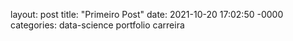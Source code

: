 layout: post
title: "Primeiro Post"
date: 2021-10-20 17:02:50 -0000
categories: data-science portfolio carreira